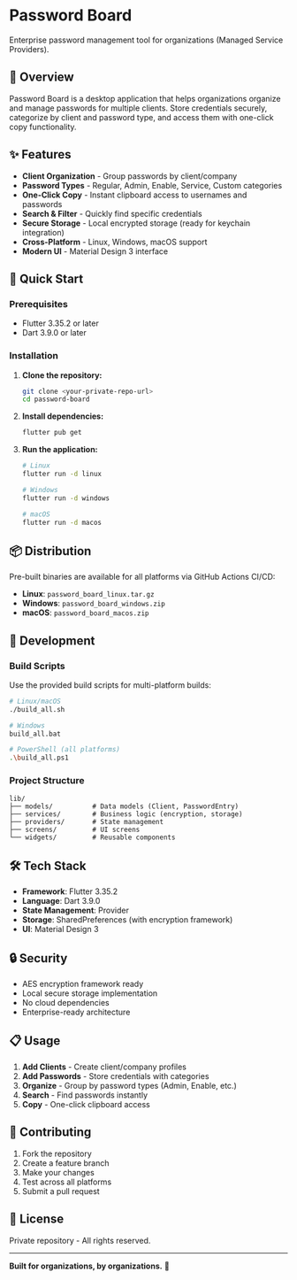 # Password Board

Enterprise password management tool for organizations (Managed Service Providers).

## 🎯 Overview

Password Board is a desktop application that helps organizations organize and manage passwords for multiple clients. Store credentials securely, categorize by client and password type, and access them with one-click copy functionality.

## ✨ Features

- **Client Organization** - Group passwords by client/company
- **Password Types** - Regular, Admin, Enable, Service, Custom categories
- **One-Click Copy** - Instant clipboard access to usernames and passwords
- **Search & Filter** - Quickly find specific credentials
- **Secure Storage** - Local encrypted storage (ready for keychain integration)
- **Cross-Platform** - Linux, Windows, macOS support
- **Modern UI** - Material Design 3 interface

## 🚀 Quick Start

### Prerequisites
- Flutter 3.35.2 or later
- Dart 3.9.0 or later

### Installation

1. **Clone the repository:**
   ```bash
   git clone <your-private-repo-url>
   cd password-board
   ```

2. **Install dependencies:**
   ```bash
   flutter pub get
   ```

3. **Run the application:**
   ```bash
   # Linux
   flutter run -d linux

   # Windows
   flutter run -d windows

   # macOS
   flutter run -d macos
   ```

## 📦 Distribution

Pre-built binaries are available for all platforms via GitHub Actions CI/CD:

- **Linux**: `password_board_linux.tar.gz`
- **Windows**: `password_board_windows.zip`
- **macOS**: `password_board_macos.zip`

## 🔧 Development

### Build Scripts
Use the provided build scripts for multi-platform builds:

```bash
# Linux/macOS
./build_all.sh

# Windows
build_all.bat

# PowerShell (all platforms)
.\build_all.ps1
```

### Project Structure
```
lib/
├── models/          # Data models (Client, PasswordEntry)
├── services/        # Business logic (encryption, storage)
├── providers/       # State management
├── screens/         # UI screens
└── widgets/         # Reusable components
```

## 🛠️ Tech Stack

- **Framework**: Flutter 3.35.2
- **Language**: Dart 3.9.0
- **State Management**: Provider
- **Storage**: SharedPreferences (with encryption framework)
- **UI**: Material Design 3

## 🔒 Security

- AES encryption framework ready
- Local secure storage implementation
- No cloud dependencies
- Enterprise-ready architecture

## 📋 Usage

1. **Add Clients** - Create client/company profiles
2. **Add Passwords** - Store credentials with categories
3. **Organize** - Group by password types (Admin, Enable, etc.)
4. **Search** - Find passwords instantly
5. **Copy** - One-click clipboard access

## 🤝 Contributing

1. Fork the repository
2. Create a feature branch
3. Make your changes
4. Test across all platforms
5. Submit a pull request

## 📄 License

Private repository - All rights reserved.

---

**Built for organizations, by organizations.** 🔐
